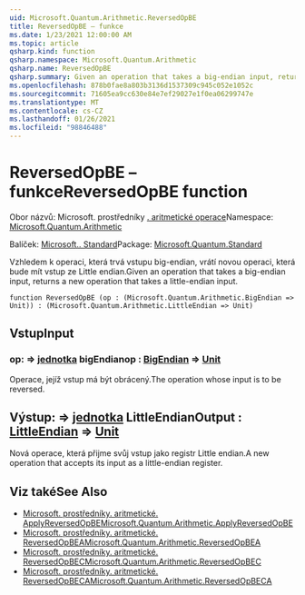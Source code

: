 ```yaml
---
uid: Microsoft.Quantum.Arithmetic.ReversedOpBE
title: ReversedOpBE – funkce
ms.date: 1/23/2021 12:00:00 AM
ms.topic: article
qsharp.kind: function
qsharp.namespace: Microsoft.Quantum.Arithmetic
qsharp.name: ReversedOpBE
qsharp.summary: Given an operation that takes a big-endian input, returns a new operation that takes a little-endian input.
ms.openlocfilehash: 878b0fae8a803b3136d1537309c945c052e1052c
ms.sourcegitcommit: 71605ea9cc630e84e7ef29027e1f0ea06299747e
ms.translationtype: MT
ms.contentlocale: cs-CZ
ms.lasthandoff: 01/26/2021
ms.locfileid: "98846488"
---
```

# <a name="reversedopbe-function"></a><span data-ttu-id="061e3-102">ReversedOpBE – funkce</span><span class="sxs-lookup"><span data-stu-id="061e3-102">ReversedOpBE function</span></span>

<span data-ttu-id="061e3-103">Obor názvů: Microsoft. prostředníky [. aritmetické operace](xref:Microsoft.Quantum.Arithmetic)</span><span class="sxs-lookup"><span data-stu-id="061e3-103">Namespace: [Microsoft.Quantum.Arithmetic](xref:Microsoft.Quantum.Arithmetic)</span></span>

<span data-ttu-id="061e3-104">Balíček: [Microsoft.. Standard](https://nuget.org/packages/Microsoft.Quantum.Standard)</span><span class="sxs-lookup"><span data-stu-id="061e3-104">Package: [Microsoft.Quantum.Standard](https://nuget.org/packages/Microsoft.Quantum.Standard)</span></span>


<span data-ttu-id="061e3-105">Vzhledem k operaci, která trvá vstupu big-endian, vrátí novou operaci, která bude mít vstup ze Little endian.</span><span class="sxs-lookup"><span data-stu-id="061e3-105">Given an operation that takes a big-endian input, returns a new operation that takes a little-endian input.</span></span>

```qsharp
function ReversedOpBE (op : (Microsoft.Quantum.Arithmetic.BigEndian => Unit)) : (Microsoft.Quantum.Arithmetic.LittleEndian => Unit)
```


## <a name="input"></a><span data-ttu-id="061e3-106">Vstup</span><span class="sxs-lookup"><span data-stu-id="061e3-106">Input</span></span>

### <a name="op--bigendian--unit"></a><span data-ttu-id="061e3-107">op: [](xref:Microsoft.Quantum.Arithmetic.BigEndian) => [jednotka](xref:microsoft.quantum.lang-ref.unit) bigEndian</span><span class="sxs-lookup"><span data-stu-id="061e3-107">op : [BigEndian](xref:Microsoft.Quantum.Arithmetic.BigEndian) => [Unit](xref:microsoft.quantum.lang-ref.unit)</span></span> 

<span data-ttu-id="061e3-108">Operace, jejíž vstup má být obrácený.</span><span class="sxs-lookup"><span data-stu-id="061e3-108">The operation whose input is to be reversed.</span></span>



## <a name="output--littleendian--unit"></a><span data-ttu-id="061e3-109">Výstup: [](xref:Microsoft.Quantum.Arithmetic.LittleEndian) => [jednotka](xref:microsoft.quantum.lang-ref.unit) LittleEndian</span><span class="sxs-lookup"><span data-stu-id="061e3-109">Output : [LittleEndian](xref:Microsoft.Quantum.Arithmetic.LittleEndian) => [Unit](xref:microsoft.quantum.lang-ref.unit)</span></span> 

<span data-ttu-id="061e3-110">Nová operace, která přijme svůj vstup jako registr Little endian.</span><span class="sxs-lookup"><span data-stu-id="061e3-110">A new operation that accepts its input as a little-endian register.</span></span>

## <a name="see-also"></a><span data-ttu-id="061e3-111">Viz také</span><span class="sxs-lookup"><span data-stu-id="061e3-111">See Also</span></span>

- [<span data-ttu-id="061e3-112">Microsoft. prostředníky. aritmetické. ApplyReversedOpBE</span><span class="sxs-lookup"><span data-stu-id="061e3-112">Microsoft.Quantum.Arithmetic.ApplyReversedOpBE</span></span>](xref:Microsoft.Quantum.Arithmetic.ApplyReversedOpBE)
- [<span data-ttu-id="061e3-113">Microsoft. prostředníky. aritmetické. ReversedOpBEA</span><span class="sxs-lookup"><span data-stu-id="061e3-113">Microsoft.Quantum.Arithmetic.ReversedOpBEA</span></span>](xref:Microsoft.Quantum.Arithmetic.ReversedOpBEA)
- [<span data-ttu-id="061e3-114">Microsoft. prostředníky. aritmetické. ReversedOpBEC</span><span class="sxs-lookup"><span data-stu-id="061e3-114">Microsoft.Quantum.Arithmetic.ReversedOpBEC</span></span>](xref:Microsoft.Quantum.Arithmetic.ReversedOpBEC)
- [<span data-ttu-id="061e3-115">Microsoft. prostředníky. aritmetické. ReversedOpBECA</span><span class="sxs-lookup"><span data-stu-id="061e3-115">Microsoft.Quantum.Arithmetic.ReversedOpBECA</span></span>](xref:Microsoft.Quantum.Arithmetic.ReversedOpBECA)